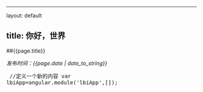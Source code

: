 ---

layout: default

title: 你好，世界
-----------------

##{{page.title}}

*发布时间：{{page.date | date_to_string}}*<pre><!-- 这里是注释 --> //定义一个新的内容 var lbiApp=angular.module('lbiApp',[]);</pre>
